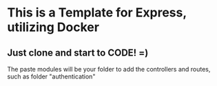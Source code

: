 # This is a Template for Express, utilizing Docker
## Just clone and start to CODE! =)
The paste modules will be your folder to add the controllers and routes, such as folder "authentication"
